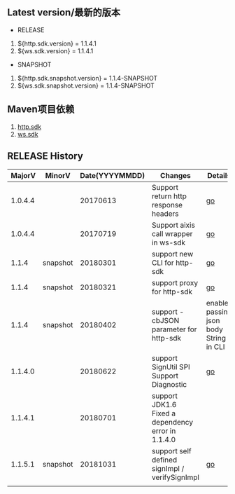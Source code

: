 ## Latest version/最新的版本
* RELEASE
 1.  ${http.sdk.version} = 1.1.4.1
 2.  ${ws.sdk.version} = 1.1.4.1
* SNAPSHOT
 1.  ${http.sdk.snapshot.version} = 1.1.4-SNAPSHOT
 2.  ${ws.sdk.snapshot.version} = 1.1.4-SNAPSHOT

## Maven项目依赖
 1. [http.sdk](https://mvnrepository.com/artifact/com.alibaba.csb.sdk/http-client)
 2. [ws.sdk](https://mvnrepository.com/artifact/com.alibaba.csb.sdk/ws-client)
 
## RELEASE History

| MajorV  | MinorV | Date(YYYYMMDD) | Changes                              | Details |
| ------- | ------ | -------------- | ------------------------------------ | ------- |
| 1.0.4.4 |        | 20170613       | Support return http response headers | [go](release/r20170613.md)|
| 1.0.4.4 |        | 20170719       | Support aixis call wrapper in ws-sdk | [go](release/r20170719.md)|
| 1.1.4   | snapshot |20180301     | support new CLI for http-sdk          | [go](release/r20180301.md)       |
| 1.1.4   | snapshot |20180321     | support proxy for http-sdk          |   [go](release/r20180321.md)     |
| 1.1.4   | snapshot |20180402     | support -cbJSON parameter for http-sdk  |  enable passing json body String in CLI  |
| 1.1.4.0 |        | 20180622      | support SignUtil SPI  <br> Support Diagnostic <br>| [go](release/r20180622.md) |
| 1.1.4.1 |        | 20180701      | support JDK1.6  <br> Fixed a dependency error in 1.1.4.0<br>|  |
| 1.1.5.1 | snapshot | 20181031   | support self defined signImpl \/ verifySignImpl | [go](release/r20181031.md) |
|         |        |                |                                      |         |

